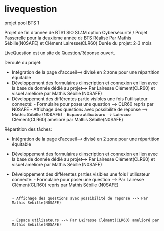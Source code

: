 # livequestion
projet pool BTS 1

Projet de fin d'année de BTS1 SIO SLAM option Cybersécurité / Projet Passerelle pour la deuxième année de BTS 
Réalisé Par Mathis Sébille(N0SAFE) et Clément Lairesse(CLR60)
Durée du projet: 2-3 mois

LiveQuestion est un site de Question/Réponse ouvert.

Déroulé du projet:
- Intégration de la page d'accueil--> divisé en 2 zone pour une répartition équitable
- Développement des formulaires d'inscription et connexion en lien avec la base de donnée dédié au projet--> Par Lairesse Clément(CLR60) et visuel amélioré par Mathis Sébille (N0SAFE)
- Développement des différentes partie visibles une fois l'utilisateur connecté: - Formulaire pour poser une question --> CLR60 repris par N0SAFE
                                                                                 - Affichage des questions avec possibilité de reponse --> Mathis Sébille (N0SAFE)
                                                                                 - Espace utilisateurs --> Lairesse Clément(CLR60) amelioré par Mathis Sébille(N0SAFE)


Répartition des tâches:

- Intégration de la page d'accueil--> divisé en 2 zone pour une répartition équitable


- Développement des formulaires d'inscription et connexion en lien avec la base de donnée dédié au projet--> Par Lairesse Clément(CLR60) et visuel amélioré par Mathis Sébille                                                                                                                                                                            (N0SAFE)


- Développement des différentes parties visibles une fois l'utilisateur connecté: - Formulaire pour poser une question --> Par Lairesse Clément(CLR60) repris par Mathis Sébille                                                                                                                                                                            (N0SAFE)


                                                                                 - Affichage des questions avec possibilité de reponse --> Par Mathis Sébille(N0SAFE)


                                                                                 - Espace utilisateurs --> Par Lairesse Clément(CLR60) amelioré par Mathis Sébille(N0SAFE)


